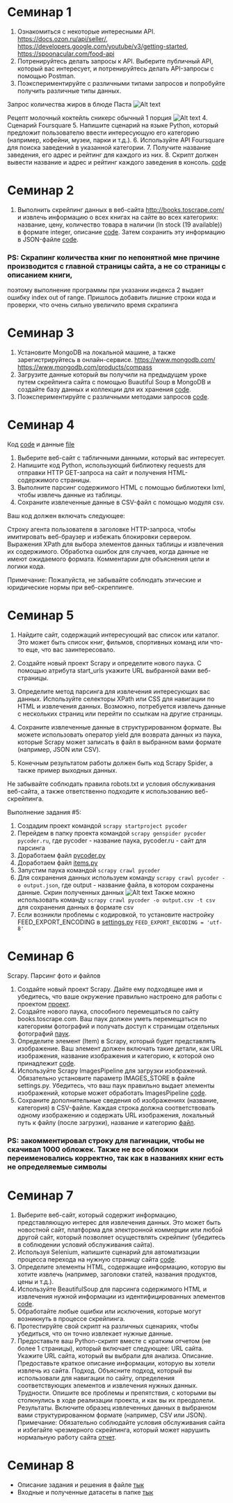 # Семинар 1
1.	Ознакомиться с некоторые интересными API. https://docs.ozon.ru/api/seller/, https://developers.google.com/youtube/v3/getting-started, https://spoonacular.com/food-api
2.	Потренируйтесь делать запросы к API. Выберите публичный API, который вас интересует, и потренируйтесь делать API-запросы с помощью Postman.
3.	Поэкспериментируйте с различными типами запросов и попробуйте получить различные типы данных.

Запрос количества жиров в блюде Паста
![Alt text](image.png)

Рецепт молочный коктейль сникерс обычный 1 порция
![Alt text](image-1.png)
4.	Сценарий Foursquare
5.	Напишите сценарий на языке Python, который предложит пользователю ввести интересующую его категорию (например, кофейни, музеи, парки и т.д.).
6.	Используйте API Foursquare для поиска заведений в указанной категории.
7.	Получите название заведения, его адрес и рейтинг для каждого из них.
8.	Скрипт должен вывести название и адрес и рейтинг каждого заведения в консоль. [code](hw_1.py)

# Семинар 2
1. Выполнить скрейпинг данных в веб-сайта http://books.toscrape.com/
и извлечь информацию о всех книгах на сайте во всех категориях: 
название, цену, количество товара в наличии (In stock (19 available)) в формате integer, описание [code](hw_2.py).
Затем сохранить эту информацию в JSON-файле [code](books_data.json).
### PS: Скрапинг количества книг по непонятной мне причине производится с главной страницы сайта, а не со страницы с описанием книги,
поэтому выполнение программы при указании индекса 2 выдает ошибку index out of range. 
Пришлось добавить лишние строки кода и проверки, что очень сильно увеличило время скрапинга

# Семинар 3
1. Установите MongoDB на локальной машине, а также зарегистрируйтесь в онлайн-сервисе. https://www.mongodb.com/ https://www.mongodb.com/products/compass
2. Загрузите данные который вы получили на предыдущем уроке путем скрейпинга сайта с помощью Buautiful Soup в MongoDB и создайте базу данных и коллекции для их хранения [code](hw_3.py).
3. Поэкспериментируйте с различными методами запросов [code](001.png).


# Семинар 4
Код [code](hw_4.py) и данные [file](countries_and_capitals.csv)
1. Выберите веб-сайт с табличными данными, который вас интересует.
2. Напишите код Python, использующий библиотеку requests для отправки HTTP GET-запроса на сайт и получения HTML-содержимого страницы.
3. Выполните парсинг содержимого HTML с помощью библиотеки lxml, чтобы извлечь данные из таблицы.
4. Сохраните извлеченные данные в CSV-файл с помощью модуля csv.

Ваш код должен включать следующее:

Строку агента пользователя в заголовке HTTP-запроса, чтобы имитировать веб-браузер и избежать блокировки сервером.
Выражения XPath для выбора элементов данных таблицы и извлечения их содержимого.
Обработка ошибок для случаев, когда данные не имеют ожидаемого формата.
Комментарии для объяснения цели и логики кода.

Примечание: Пожалуйста, не забывайте соблюдать этические и юридические нормы при веб-скреппинге.


# Семинар 5
1. Найдите сайт, содержащий интересующий вас список или каталог. Это может быть список книг, фильмов, спортивных команд или что-то еще, что вас заинтересовало.

2. Создайте новый проект Scrapy и определите нового паука. С помощью атрибута start_urls укажите URL выбранной вами веб-страницы.

3. Определите метод парсинга для извлечения интересующих вас данных. Используйте селекторы XPath или CSS для навигации по HTML и извлечения данных. Возможно, потребуется извлечь данные с нескольких страниц или перейти по ссылкам на другие страницы.

4. Сохраните извлеченные данные в структурированном формате. Вы можете использовать оператор yield для возврата данных из паука, которые Scrapy может записать в файл в выбранном вами формате (например, JSON или CSV).

5. Конечным результатом работы должен быть код Scrapy Spider, а также пример выходных данных. 

Не забывайте соблюдать правила robots.txt и условия обслуживания веб-сайта, а также ответственно подходите к использованию веб-скрейпинга.

Выполнение задания #5:
1. Создадим проект командой ```scrapy startproject pycoder```
2. Перейдем в папку проекта командой ```scrapy genspider pycoder pycoder.ru```,
где pycoder - название паука, pycoder.ru - сайт для парсинга
3. Доработаем файл [pycoder.py](./pycoder_hw5//pycoder_hw5//spiders//pycoder.py) 
4. Доработаем файл [items.py](./pycoder_hw5//pycoder_hw5/items.py)
5. Запустим паука командой ```scrapy crawl pycoder```
6. Для сохранения данных используем команду ```scrapy crawl pycoder -o output.json```, где output - название файла, в котором сохранены данные.
Скрин полученных данных ![Alt text](./pycoder_hw5/000.png)
Также можно использовать команду ```scrapy crawl pycoder -o output.csv -t csv``` для сохранения данных в формате csv
1. Если возникли проблемы с кодировкой, то установите настройку FEED_EXPORT_ENCODING в [settings.py](./pycoder_hw5/pycoder_hw5/settings.py) ```FEED_EXPORT_ENCODING = 'utf-8'```


# Семинар 6
Scrapy. Парсинг фото и файлов
1. Создайте новый проект Scrapy. Дайте ему подходящее имя и убедитесь, что ваше окружение правильно настроено для работы с проектом [проект](../homeworks/scraper_hw6/).
2. Создайте нового паука, способного перемещаться по сайту books.toscrape.com. Ваш паук должен уметь перемещаться по категориям фотографий и получать доступ к страницам отдельных фотографий [паук](../scraper_hw6/scraper_hw6/spiders/books_spider.py).
3. Определите элемент (Item) в Scrapy, который будет представлять изображение. Ваш элемент должен включать такие детали, как URL изображения, название изображения и категорию, к которой оно принадлежит [code](../scraper_hw6/scraper_hw6/items.py).
4. Используйте Scrapy ImagesPipeline для загрузки изображений. Обязательно установите параметр IMAGES_STORE в файле settings.py. Убедитесь, что ваш паук правильно выдает элементы изображений, которые может обработать ImagesPipeline [code](../scraper_hw6/scraper_hw6/pipelines.py).
5. Сохраните дополнительные сведения об изображениях (название, категория) в CSV-файле. Каждая строка должна соответствовать одному изображению и содержать URL изображения, локальный путь к файлу (после загрузки), название и категорию [файл](../homeworks/scraper_hw6/books_scrape.csv).

### PS: закомментировал строку для пагинации, чтобы не скачивал 1000 обложек. Также не все обложки переименовались корректно, так как в названиях книг есть не определяемые символы 

# Семинар 7
1. Выберите веб-сайт, который содержит информацию, представляющую интерес для извлечения данных. Это может быть новостной сайт, платформа для электронной коммерции или любой другой сайт, который позволяет осуществлять скрейпинг (убедитесь в соблюдении условий обслуживания сайта).
2. Используя Selenium, напишите сценарий для автоматизации процесса перехода на нужную страницу сайта [code](../homeworks/hw_7_selenium.py).
3. Определите элементы HTML, содержащие информацию, которую вы хотите извлечь (например, заголовки статей, названия продуктов, цены и т.д.).
4. Используйте BeautifulSoup для парсинга содержимого HTML и извлечения нужной информации из идентифицированных элементов [code](../homeworks/hw_7_bs.py).
5. Обработайте любые ошибки или исключения, которые могут возникнуть в процессе скрейпинга.
6. Протестируйте свой скрипт на различных сценариях, чтобы убедиться, что он точно извлекает нужные данные.
7. Предоставьте ваш Python-скрипт вместе с кратким отчетом (не более 1 страницы), который включает следующее: URL сайта. Укажите URL сайта, который вы выбрали для анализа. Описание. Предоставьте краткое описание информации, которую вы хотели извлечь из сайта. Подход. Объясните подход, который вы использовали для навигации по сайту, определения соответствующих элементов и извлечения нужных данных. Трудности. Опишите все проблемы и препятствия, с которыми вы столкнулись в ходе реализации проекта, и как вы их преодолели. Результаты. Включите образец извлеченных данных в выбранном вами структурированном формате (например, CSV или JSON). Примечание: Обязательно соблюдайте условия обслуживания сайта и избегайте чрезмерного скрейпинга, который может нарушить нормальную работу сайта [отчет](../homeworks/report.md).

# Семинар 8
- Описание задания и решения в файле [тык](../homeworks/hw_8/hw_8.ipynb)
- Входные и полученные датасеты в папке [тык](../homeworks/hw_8/)